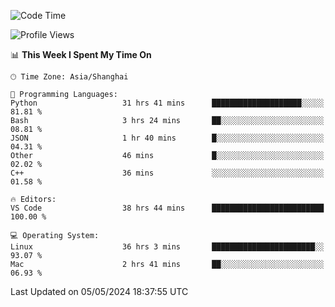 <!--START_SECTION:waka-->
![Code Time](http://img.shields.io/badge/Code%20Time-452%20hrs%2012%20mins-blue)

![Profile Views](http://img.shields.io/badge/Profile%20Views-0-blue)

📊 **This Week I Spent My Time On** 

```text
🕑︎ Time Zone: Asia/Shanghai

💬 Programming Languages: 
Python                   31 hrs 41 mins      ████████████████████░░░░░   81.81 % 
Bash                     3 hrs 24 mins       ██░░░░░░░░░░░░░░░░░░░░░░░   08.81 % 
JSON                     1 hr 40 mins        █░░░░░░░░░░░░░░░░░░░░░░░░   04.31 % 
Other                    46 mins             █░░░░░░░░░░░░░░░░░░░░░░░░   02.02 % 
C++                      36 mins             ░░░░░░░░░░░░░░░░░░░░░░░░░   01.58 % 

🔥 Editors: 
VS Code                  38 hrs 44 mins      █████████████████████████   100.00 % 

💻 Operating System: 
Linux                    36 hrs 3 mins       ███████████████████████░░   93.07 % 
Mac                      2 hrs 41 mins       ██░░░░░░░░░░░░░░░░░░░░░░░   06.93 % 
```


 Last Updated on 05/05/2024 18:37:55 UTC
<!--END_SECTION:waka-->
